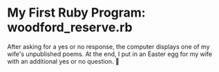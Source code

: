 # My First Ruby Program: woodford_reserve.rb
After asking for a yes or no response, the computer displays one of my wife's unpublished poems. At the end, I put in an Easter egg for my wife with an additional yes or no question. <span>&#128578;</span>
